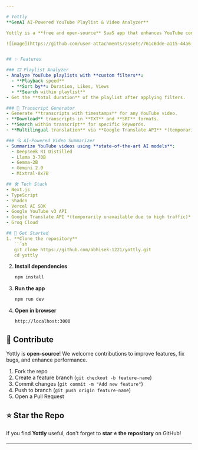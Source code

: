 ```yaml
---

# Yottly  
**GenAI AI-Powered YouTube Playlist & Video Analyzer**  

Yottly is a **free and open-source** SaaS app that enhances YouTube content analysis using Generative AI. It offers powerful playlist filtering, transcript generation, multilingual translation, and AI-based video summarization.

![image](https://github.com/user-attachments/assets/761c6dde-a115-44a6-adf9-292c3642dc55)


## ✨ Features  

### 🎞 Playlist Analyzer  
- Analyze YouTube playlists with **custom filters**:  
  - **Playback speed**  
  - **Sort by**: Duration, Likes, Views  
  - **Search within playlist**  
- Get the **total duration** of the playlist after applying filters.  

### 📝 Transcript Generator  
- Generate **transcripts with timestamps** for any YouTube video.  
- **Download** transcripts in **TXT** and **SRT** formats.  
- **Search within transcript** for specific keywords.  
- **Multilingual translation** via **Google Translate API** *(temporarily unavailable due to high traffic)*.  

### 🔍 AI-Powered Video Summarizer  
- Summarize YouTube videos using **state-of-the-art AI models**:  
  - Deepseek R1 Distilled  
  - Llama 3-70B  
  - Gemma-2B  
  - Gemini 2.0  
  - Mixtral-8x7B  

## 🛠 Tech Stack  
- Next.js  
- TypeScript  
- Shadcn  
- Vercel AI SDK  
- Google YouTube v3 API  
- Google Translate API *(temporarily unavailable due to high traffic)*  
- Groq Cloud  

## 🚀 Get Started  
1. **Clone the repository**  
   ```sh
   git clone https://github.com/abhisek-1221/yottly.git
   cd yottly
   ```
2. **Install dependencies**  
   ```sh
   npm install
   ```
3. **Run the app**  
   ```sh
   npm run dev
   ```
4. **Open in browser**  
   ```
   http://localhost:3000
   ```

## 🤝 Contribute  
Yottly is **open-source**! We welcome contributions to improve features, fix bugs, and enhance performance.  

1. Fork the repo  
2. Create a feature branch (`git checkout -b feature-name`)  
3. Commit changes (`git commit -m "Add new feature"`)  
4. Push to branch (`git push origin feature-name`)  
5. Open a Pull Request  

## ⭐ Star the Repo  
If you find **Yottly** useful, don't forget to **star ⭐ the repository** on GitHub!  

---
```

